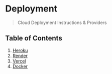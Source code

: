 # Deployment
> Cloud Deployment Instructions & Providers

## Table of Contents

1. [Heroku](HEROKU.md)
2. [Render](RENDER.md)
3. [Vercel](VERCEL.md)
4. [Docker](DOCKER.md)
